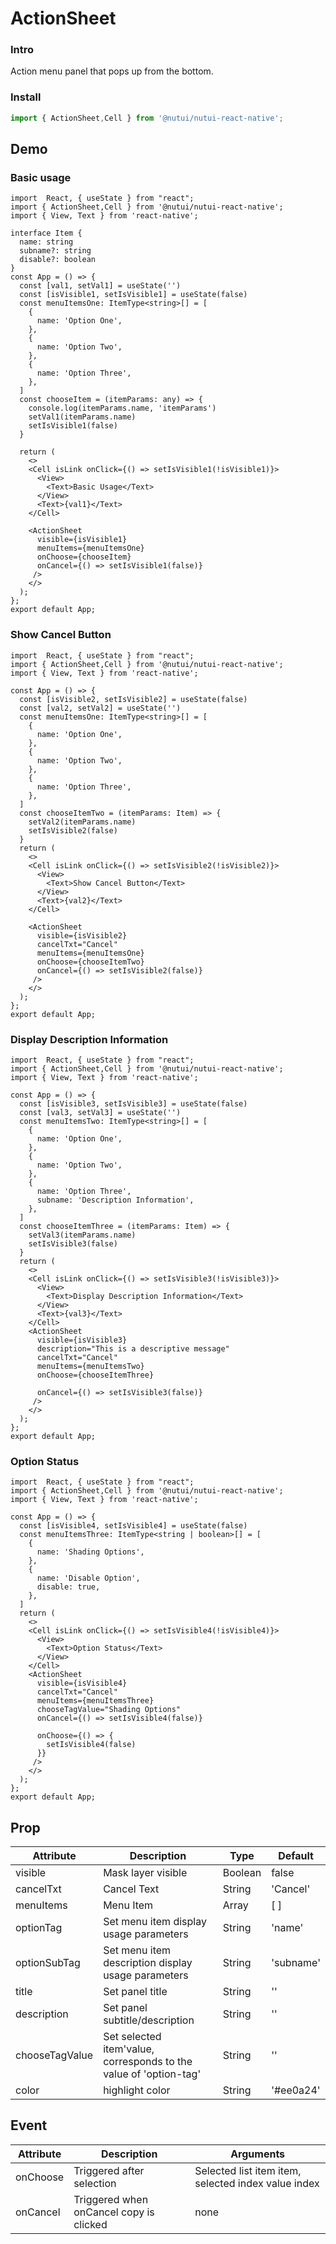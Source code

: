 # ActionSheet

### Intro

Action menu panel that pops up from the bottom.

### Install

```ts
import { ActionSheet,Cell } from '@nutui/nutui-react-native';
```

## Demo

### Basic usage

```SnackPlayer
import  React, { useState } from "react";
import { ActionSheet,Cell } from '@nutui/nutui-react-native';
import { View, Text } from 'react-native';

interface Item {
  name: string
  subname?: string
  disable?: boolean
}
const App = () => {
  const [val1, setVal1] = useState('')
  const [isVisible1, setIsVisible1] = useState(false)
  const menuItemsOne: ItemType<string>[] = [
    {
      name: 'Option One',
    },
    {
      name: 'Option Two',
    },
    {
      name: 'Option Three',
    },
  ]
  const chooseItem = (itemParams: any) => {
    console.log(itemParams.name, 'itemParams')
    setVal1(itemParams.name)
    setIsVisible1(false)
  }

  return (
    <>
    <Cell isLink onClick={() => setIsVisible1(!isVisible1)}>
      <View>
        <Text>Basic Usage</Text>
      </View>
      <Text>{val1}</Text>
    </Cell>

    <ActionSheet
      visible={isVisible1}
      menuItems={menuItemsOne}
      onChoose={chooseItem}
      onCancel={() => setIsVisible1(false)}
     />
    </>
  );
};
export default App;

```

### Show Cancel Button

```SnackPlayer
import  React, { useState } from "react";
import { ActionSheet,Cell } from '@nutui/nutui-react-native';
import { View, Text } from 'react-native';

const App = () => {
  const [isVisible2, setIsVisible2] = useState(false)
  const [val2, setVal2] = useState('')
  const menuItemsOne: ItemType<string>[] = [
    {
      name: 'Option One',
    },
    {
      name: 'Option Two',
    },
    {
      name: 'Option Three',
    },
  ]
  const chooseItemTwo = (itemParams: Item) => {
    setVal2(itemParams.name)
    setIsVisible2(false)
  }
  return (
    <>
    <Cell isLink onClick={() => setIsVisible2(!isVisible2)}>
      <View>
        <Text>Show Cancel Button</Text>
      </View>
      <Text>{val2}</Text>
    </Cell>

    <ActionSheet
      visible={isVisible2}
      cancelTxt="Cancel"
      menuItems={menuItemsOne}
      onChoose={chooseItemTwo}
      onCancel={() => setIsVisible2(false)}
     />
    </>
  );
};
export default App;

```

### Display Description Information

```SnackPlayer
import  React, { useState } from "react";
import { ActionSheet,Cell } from '@nutui/nutui-react-native';
import { View, Text } from 'react-native';

const App = () => {
  const [isVisible3, setIsVisible3] = useState(false)
  const [val3, setVal3] = useState('')
  const menuItemsTwo: ItemType<string>[] = [
    {
      name: 'Option One',
    },
    {
      name: 'Option Two',
    },
    {
      name: 'Option Three',
      subname: 'Description Information',
    },
  ]
  const chooseItemThree = (itemParams: Item) => {
    setVal3(itemParams.name)
    setIsVisible3(false)
  }
  return (
    <>
    <Cell isLink onClick={() => setIsVisible3(!isVisible3)}>
      <View>
        <Text>Display Description Information</Text>
      </View>
      <Text>{val3}</Text>
    </Cell>
    <ActionSheet
      visible={isVisible3}
      description="This is a descriptive message"
      cancelTxt="Cancel"
      menuItems={menuItemsTwo}
      onChoose={chooseItemThree}

      onCancel={() => setIsVisible3(false)}
     />
    </>
  );
};
export default App;

```

### Option Status

```SnackPlayer
import  React, { useState } from "react";
import { ActionSheet,Cell } from '@nutui/nutui-react-native';
import { View, Text } from 'react-native';

const App = () => {
  const [isVisible4, setIsVisible4] = useState(false)
  const menuItemsThree: ItemType<string | boolean>[] = [
    {
      name: 'Shading Options',
    },
    {
      name: 'Disable Option',
      disable: true,
    },
  ]
  return (
    <>
    <Cell isLink onClick={() => setIsVisible4(!isVisible4)}>
      <View>
        <Text>Option Status</Text>
      </View>
    </Cell>
    <ActionSheet
      visible={isVisible4}
      cancelTxt="Cancel"
      menuItems={menuItemsThree}
      chooseTagValue="Shading Options"
      onCancel={() => setIsVisible4(false)}

      onChoose={() => {
        setIsVisible4(false)
      }}
     />
    </>
  );
};
export default App;

```

## Prop

| Attribute      | Description                                                       | Type    | Default   |
| -------------- | ----------------------------------------------------------------- | ------- | --------- |
| visible        | Mask layer visible                                                | Boolean | false     |
| cancelTxt      | Cancel Text                                                       | String  | 'Cancel'  |
| menuItems      | Menu Item                                                         | Array   | [ ]       |
| optionTag      | Set menu item display usage parameters                            | String  | 'name'    |
| optionSubTag   | Set menu item description display usage parameters                | String  | 'subname' |
| title          | Set panel title                                                   | String  | ''        |
| description    | Set panel subtitle/description                                    | String  | ''        |
| chooseTagValue | Set selected item'value, corresponds to the value of 'option-tag' | String  | ''        |
| color          | highlight color                                                   | String  | '#ee0a24' |

## Event

| Attribute        | Description                             | Arguments                                           |
| ---------------- | --------------------------------------- | --------------------------------------------------- |
| onChoose | Triggered after selection               | Selected list item item, selected index value index |
| onCancel | Triggered when onCancel copy is clicked | none                                                |
